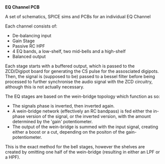 **EQ Channel PCB**

A set of schematics, SPICE sims and PCBs for an individual EQ Channel

Each channel consists of:
- De-balancing input
- Gain Stage
- Passive RC HPF
- 4 EQ bands, a low-shelf, two mid-bells and a high-shelf
- Balanced output

Each stage starts with a buffered output, which is passed to the ZCD/Digipot board for generating the CS pulse for the assosciated digipots. Then, the signal is (supposed to be) passed to a bessel filter before being processed to further synchronise the audio signal with the ZCD circuitry, although this is not actually necessary. 

The EQ stages are based on the wein-bridge topology which function as so:
- The signals phase is inverted, then inverted again.
- A wein-bridge network (effectively an RC bandpass) is fed either the in-phase version of the signal, or the inverted version, with the amount determined by the 'gain' potentiometer.
- The output of the wein-bridge is summed with the input signal, creating either a boost or a cut, depending on the positon of the gain-potentiometer.

This is the exact method for the bell stages, however the shelves are created by omitting one half of the wein-bridge (resulting in either an LPF or a HPF). 

